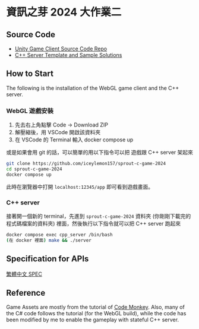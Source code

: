 # 資訊之芽 2024 大作業二

## Source Code

- [Unity Game Client Source Code Repo](https://github.com/iceylemon157/sprout-c-game-2024-unity-client)
- [C++ Server Template and Sample Solutions](https://github.com/iceylemon157/sprout-c-game-2024-cpp-server)

## How to Start

The following is the installation of the WebGL game client and the C++ server.

### WebGL 遊戲安裝

1. 先去右上角點擊 Code -> Download ZIP
2. 解壓縮後，用 VSCode 開啟該資料夾
3. 在 VSCode 的 Terminal 輸入 docker compose up

或是如果會用 git 的話，可以簡單的用以下指令可以把 遊戲跟 C++ server 架起來 

```bash
git clone https://github.com/iceylemon157/sprout-c-game-2024
cd sprout-c-game-2024
docker compose up
```

此時在瀏覽器中打開 `localhost:12345/app` 即可看到遊戲畫面。

### C++ server

接著開一個新的 terminal，先進到 `sprout-c-game-2024` 資料夾 (你剛剛下載完的程式碼檔案的資料夾) 裡面，然後執行以下指令就可以把 C++ server 跑起來

```bash
docker compose exec cpp_server /bin/bash
(在 docker 裡面) make && ./server
```

## Specification for APIs

[繁體中文 SPEC](https://hackmd.io/@iceylemon157/BJ9Mbn2GC)

## Reference

Game Assets are mostly from the tutorial of [Code Monkey](https://www.youtube.com/watch?v=AmGSEH7QcDg). Also, many of the C# code follows the tutorial (for the WebGL build), while the code has been modified by me to enable the gameplay with stateful C++ server.
